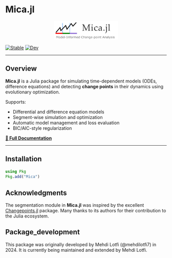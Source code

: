 # Mica.jl

<p align="center">
<img src="images/mocha3.png" width="200" />
</p>

<p align="center">

   [![Stable](https://img.shields.io/badge/docs-stable-blue.svg)](https://changepointdetection.com/)
   [![Dev](https://img.shields.io/badge/docs-dev-blue.svg)](https://changepointdetection.com/)

</p>

---

## Overview

**Mica.jl** is a Julia package for simulating time-dependent models (ODEs, difference equations) and detecting **change points** in their dynamics using evolutionary optimization.

Supports:
- Differential and difference equation models
- Segment-wise simulation and optimization
- Automatic model management and loss evaluation
- BIC/AIC-style regularization

 **[📘 Full Documentation](https://changepointdetection.com/)**

---

## Installation

```julia
using Pkg
Pkg.add("Mica")
```

## Acknowledgments

The segmentation module in **Mica.jl** was inspired by the excellent 
[Changepoints.jl](https://github.com/STOR-i/Changepoints.jl) package. 
Many thanks to its authors for their contribution to the Julia ecosystem.


## Package_development
This package was originally developed by Mehdi Lotfi (@mehdilotfi7) in 2024. It is currently being maintained and extended by Mehdi Lotfi.
